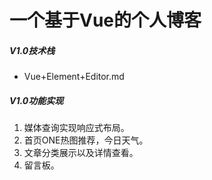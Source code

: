 # 一个基于Vue的个人博客
##### V1.0技术栈
- Vue+Element+Editor.md

##### V1.0功能实现
1. 媒体查询实现响应式布局。
2. 首页ONE热图推荐，今日天气。
3. 文章分类展示以及详情查看。
4. 留言板。